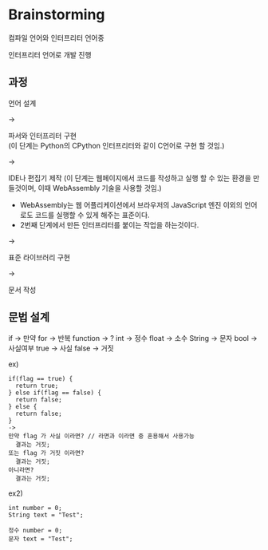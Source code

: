 # Brainstorming

컴파일 언어와 인터프리터 언어중 

인터프리터 언어로 개발 진행

## 과정 

언어 설계 

->

파서와 인터프리터 구현 <br/>
(이 단계는 Python의 CPython 인터프리터와 같이 C언어로 구현 할 것임.) 

->

IDE나 편집기 제작
(이 단계는 웹페이지에서 코드를 작성하고 실행 할 수 있는 환경을 만들것이며, 이때 WebAssembly 기술을 사용할 것임.)

* WebAssembly는 웹 어플리케이션에서 브라우저의 JavaScript 엔진 이외의 언어로도 코드를 실행할 수 있게 해주는 표준이다.
* 2번째 단계에서 만든 인터프리터를 붙이는 작업을 하는것이다.

->

표준 라이브러리 구현

->

문서 작성 

## 문법 설계

if -> 만약
for -> 반복
function -> ?
int -> 정수
float -> 소수
String -> 문자
bool -> 사실여부
true -> 사실
false -> 거짓

ex)
```
if(flag == true) {
  return true;
} else if(flag == false) {
  return false;
} else {
  return false;
}
->
만약 flag 가 사실 이라면? // 라면과 이라면 중 혼용해서 사용가능
  결과는 거짓;
또는 flag 가 거짓 이라면?
  결과는 거짓;
아니라면?
  결과는 거짓;
```

ex2)
```
int number = 0;
String text = "Test";

정수 number = 0;
문자 text = "Test";
```
